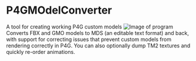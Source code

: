 # P4GMOdelConverter
A tool for creating working P4G custom models
![Image of program](https://i.imgur.com/7o5qfLC.png)
Converts FBX and GMO models to MDS (an editable text format) and back, with support for correcting issues that prevent custom models from rendering correctly in P4G.
You can also optionally dump TM2 textures and quickly re-order animations.
